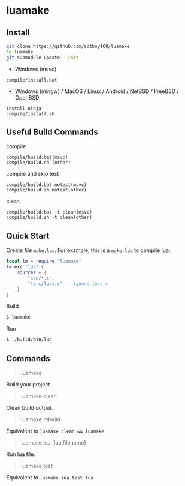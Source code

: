 # luamake

## Install

```bash
git clone https://github.com/actboy168/luamake
cd luamake
git submodule update --init
```

- Windows (msvc)
```
compile/install.bat
```

- Windows (mingw) / MacOS / Linux / Android / NetBSD / FreeBSD / OpenBSD

```
Install ninja
compile/install.sh
```

## Useful Build Commands

compile
```
compile/build.bat(msvc)
compile/build.sh (other)
```

compile and skip test
```
compile/build.bat notest(msvc)
compile/build.sh notest(other)
```

clean
```
compile/build.bat -t clean(msvc)
compile/build.sh -t clean(other)
```

## Quick Start

Create file `make.lua`. For example, this is a `make.lua` to compile lua:
``` lua
local lm = require "luamake"
lm:exe "lua" {
    sources = {
        "src/*.c",
        "!src/luac.c" -- ignore luac.c
    }
}
```

Build
``` bash
$ luamake
```

Run
``` bash
$ ./build/bin/lua
```

## Commands

> luamake

Build your project.

> luamake clean

Clean build output.

> luamake rebuild

Equivalent to `luamake clean && luamake`

> luamake lua [lua filename]

Run lua file.

> luamake test

Equivalent to `luamake lua test.lua`
